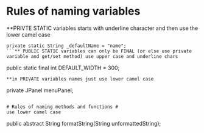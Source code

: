 # Rules of naming variables #

**PRIVTE STATIC variables starts with underline character and then use the lower camel case
```
private static String _defaultName = "name";
```** PUBLIC STATIC variables can only be FINAL (or else use private variable and get/set method) use upper case and underline chars
```
public static final int DEFAULT_WIDTH = 300;
```
**in PRIVATE variables names just use lower camel case
```
private JPanel menuPanel;
```**

# Rules of naming methods and functions #
use lower camel case
```
public abstract String formatString(String unformattedString);
```